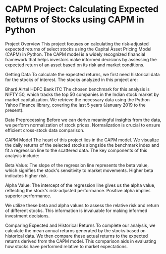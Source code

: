 # CAPM Project: Calculating Expected Returns of Stocks using CAPM in Python


Project Overview
This project focuses on calculating the risk-adjusted expected returns of select stocks using the Capital Asset Pricing Model (CAPM) in Python. The CAPM model is a widely recognized financial framework that helps investors make informed decisions by assessing the expected return of an asset based on its risk and market conditions.

Getting Data
To calculate the expected returns, we first need historical data for the stocks of interest. The stocks analyzed in this project are:

Bharti Airtel
HDFC Bank
ITC
The chosen benchmark for this analysis is NIFTY 50, which tracks the top 50 companies in the Indian stock market by market capitalization. We retrieve the necessary data using the Python Yahoo Finance library, covering the last 5 years (January 2019 to the present).

Data Preprocessing
Before we can derive meaningful insights from the data, we perform normalization of stock prices. Normalization is crucial to ensure efficient cross-stock data comparison.

CAPM Model
The heart of this project lies in the CAPM model. We visualize the daily returns of the selected stocks alongside the benchmark index and fit a regression line to the scattered data. The key components of this analysis include:

Beta Value: The slope of the regression line represents the beta value, which signifies the stock's sensitivity to market movements. Higher beta indicates higher risk.

Alpha Value: The intercept of the regression line gives us the alpha value, reflecting the stock's risk-adjusted performance. Positive alpha implies superior performance.

We utilize these beta and alpha values to assess the relative risk and return of different stocks. This information is invaluable for making informed investment decisions.

Comparing Expected and Historical Returns
To complete our analysis, we calculate the mean annual returns generated by the stocks based on historical data. We then compare these actual returns to the expected returns derived from the CAPM model. This comparison aids in evaluating how stocks have performed relative to market expectations.
